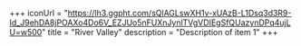 +++
iconUrl = "https://lh3.ggpht.com/sQlAGLswXH1v-xUAzB-L1Dsq3d3R9-Id_J9ehDA8jPOAXo4Do6V_EZJUo5nFUXnJynlTVgVDIEgSfQUazynDPq4ujLU=w500"
title = "River Valley"
description = "Description of item 1"
+++
